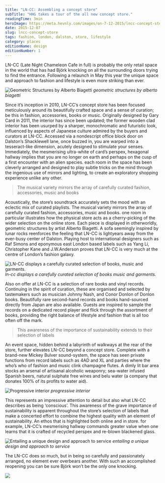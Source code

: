 ```yaml
---
title: "LN-CC: Assembling a concept store"
subTitle: "HHG takes a tour of the all new concept store."
readingTime: 3min
heroImage: https://meta.hevnly.com/images/on-7-12-2015/lncc-concept-store-lncc-hero.jpg
date: 2015-12-07
slug: lncc-concept-store
tags: fashion, london, dalston, store, lifestyle
category: places
editionName: design
editionNumber: 1
---
```


LN-CC (Late Night Chameleon Cafe in full) is probably the only retail space in the world that has had Björk knocking on all the surrounding doors trying to find the entrance. Following a relaunch in May this year the unique space and approach to fashion and lifestyle is even more striking than ever.

![Geometric Structures by Alberto Biagetti](https://meta.hevnly.com/images/on-7-12-2015/lncc-concept-store-collage-structures.jpg)
*geometric structures by alberto biagetti*

Since it’s inception in 2010, LN-CC’s concept store has been focused meticulously around its beautifully crafted space and a sense of curation; be this in fashion, accessories, books or music. Originally designed by Gary Card in 2011, the interior has since been updated; the former wooden clad interior has been usurped by a sharper, monochromatic and futuristic look, influenced by aspects of Japanese culture admired by the buyers and curators at LN-CC. Accessed via a nondescript office block door on Dalston’s Shacklewell lane, once buzzed in, you are warped into a tesseract-like dimension, acutely designed to stimulate your senses. Immediately, the mesmerising ultra-white of card’s perspex, hexagonal hallway implies that you are no longer on earth and perhaps on the cusp of a first encounter with an alien species. each room in the space has been cleverly arranged and designed to play subtle tricks on the mind through the ingenious use of mirrors and lighting, to create an exploratory shopping experience unlike any other.

>The musical variety mirrors the array of carefully curated fashion, accessories, music and books

Acoustically, the store’s soundtrack accurately sets the mood with an eclectic mix of curated playlists. The musical variety mirrors the array of carefully curated fashion, accessories, music and books. one room in particular illustrates how the physical store acts as a cherry-picking of the wider selection on the online store. Each piece is displayed in otherworldly, geometric structures by artist Alberto Biagetti. A sofa seemingly inspired by lunar rocks reenforces the feeling that LN-CC is lightyears away from the ever-busy center of Dalston. Playing host to international designers such as Raf Simons and eponymous east London based labels such as Yang Li, Christopher Kane and J.W.Anderson proves that LN-CC is very much at the centre of London’s fashion galaxy.

![LN-CC displays a carefully curated selection of books, music and garments.](https://meta.hevnly.com/images/on-7-12-2015/lncc-concept-store-curation-collage.jpg)
*ln-cc displays a carefully curated selection of books music and garments.*

Also on offer at LN-CC is a selection of rare books and vinyl records. Continuing in the spirit of curation, these are organised and selected by tastemakers such as musician Johnny Nash, and Conor Donlon of Donlon books. Beautifully rare second-hand records and books hand-sourced directly from Japan are also available. Guests are inspired to sample the records on a dedicated record player and flick through the assortment of books, providing the right balance of lifestyle and fashion that is all too often off the mark.

>This awareness of the importance of sustainability extends to their selection of labels

An event space, hidden behind a labyrinth of walkways at the rear of the store, further elevates LN-CC beyond a concept store. Complete with a brand-new Mickey Bulver sound-system, the space has seen private functions from record labels such as 4AD and XL and parties where the who’s who of fashion and music clink champagne flutes. A dimly lit bar area stocks an arsenal of artisanal alcoholic weaponry; sea-water infused Spanish beers, natural sulphate free wines and belu water (a company that donates 100% of its profits to water aid).

![Progressive interior](https://meta.hevnly.com/images/on-7-12-2015/lncc-concept-store-hallway-lncc.jpg)
*progressive interior*

This represents an impressive attention to detail but also what LN-CC describes as being ‘conscious’. This awareness of the grave importance of sustainability is apparent throughout the store’s selection of labels that make a concerted effort to combine the highest quality with an element of sustainability. An ethos that is highlighted both online and in store. for example, LN-CC’s mesmerising hallway commands greater value when one learns that it is crafted of recycled perspex and re-blown blackened glass.

![Entailing a unique design and approach to service](https://meta.hevnly.com/images/on-7-12-2015/lncc-concept-store-service.jpg)
*entailing a unique design and approach to service*

The LN-CC does so much, but in being so carefully and passionately arranged, no element ever overbears another. With such an accomplished reopening you can be sure Björk won’t be the only one knocking.

![](https://meta.hevnly.com/images/on-7-12-2015/lncc-concept-store-lncc-footer.jpg)
